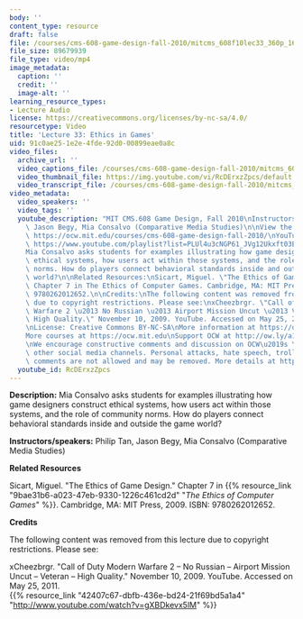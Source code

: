 ```yaml
---
body: ''
content_type: resource
draft: false
file: /courses/cms-608-game-design-fall-2010/mitcms_608f10lec33_360p_16_9.mp4
file_size: 89679939
file_type: video/mp4
image_metadata:
  caption: ''
  credit: ''
  image-alt: ''
learning_resource_types:
- Lecture Audio
license: https://creativecommons.org/licenses/by-nc-sa/4.0/
resourcetype: Video
title: 'Lecture 33: Ethics in Games'
uid: 91c0ae25-1e2e-4fde-92d0-00899eae0a8c
video_files:
  archive_url: ''
  video_captions_file: /courses/cms-608-game-design-fall-2010/mitcms_608f10lec33_captions.vtt
  video_thumbnail_file: https://img.youtube.com/vi/RcDErxzZpcs/default.jpg
  video_transcript_file: /courses/cms-608-game-design-fall-2010/mitcms_608f10lec33_transcript.pdf
video_metadata:
  video_speakers: ''
  video_tags: ''
  youtube_description: "MIT CMS.608 Game Design, Fall 2010\nInstructors: Philip Tan,\
    \ Jason Begy, Mia Consalvo (Comparative Media Studies)\n\nView the complete course:\
    \ https://ocw.mit.edu/courses/cms-608-game-design-fall-2010/\nYouTube Playlist:\
    \ https://www.youtube.com/playlist?list=PLUl4u3cNGP61_JVg12Ukxft03EJ7xxdbR\n\n\
    Mia Consalvo asks students for examples illustrating how game designers construct\
    \ ethical systems, how users act within those systems, and the role of community\
    \ norms. How do players connect behavioral standards inside and outside the game\
    \ world?\n\nRelated Resources:\nSicart, Miguel. \"The Ethics of Game Design.\"\
    \ Chapter 7 in The Ethics of Computer Games. Cambridge, MA: MIT Press, 2009. ISBN:\
    \ 9780262012652.\n\nCredits:\nThe following content was removed from this lecture\
    \ due to copyright restrictions. Please see:\nxCheezbrgr. \"Call of Duty Modern\
    \ Warfare 2 \u2013 No Russian \u2013 Airport Mission Uncut \u2013 Veteran \u2013\
    \ High Quality.\" November 10, 2009. YouTube. Accessed on May 25, 2011. \nhttp://www.youtube.com/watch?v=gXBDkevx5lM\n\
    \nLicense: Creative Commons BY-NC-SA\nMore information at https://ocw.mit.edu/terms\n\
    More courses at https://ocw.mit.edu\nSupport OCW at http://ow.ly/a1If50zVRlQ\n\
    \nWe encourage constructive comments and discussion on OCW\u2019s YouTube and\
    \ other social media channels. Personal attacks, hate speech, trolling, and inappropriate\
    \ comments are not allowed and may be removed. More details at https://ocw.mit.edu/comments."
  youtube_id: RcDErxzZpcs
---
```

**Description:** Mia Consalvo asks students for examples illustrating how game designers construct ethical systems, how users act within those systems, and the role of community norms. How do players connect behavioral standards inside and outside the game world?

**Instructors/speakers:** Philip Tan, Jason Begy, Mia Consalvo (Comparative Media Studies)

**Related Resources**

Sicart, Miguel. "The Ethics of Game Design." Chapter 7 in {{% resource_link "9bae31b6-a023-47eb-9330-1226c461cd2d" "*The Ethics of Computer Games*" %}}. Cambridge, MA: MIT Press, 2009. ISBN: 9780262012652.

**Credits**

The following content was removed from this lecture due to copyright restrictions. Please see:

xCheezbrgr. "Call of Duty Modern Warfare 2 – No Russian – Airport Mission Uncut – Veteran – High Quality." November 10, 2009. YouTube. Accessed on May 25, 2011.  
{{% resource_link "42407c67-dbfb-436e-bd24-21f69bd5a1a4" "http://www.youtube.com/watch?v=gXBDkevx5lM" %}}